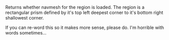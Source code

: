 Returns whether navmesh for the region is loaded. The region is a rectangular prism defined by it's top left deepest corner to it's bottom right shallowest corner.

If you can re-word this so it makes more sense, please do. I'm horrible with words sometimes...